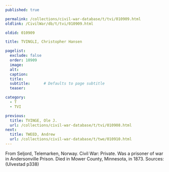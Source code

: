 ```yaml
---
published: true

permalink: /collections/civil-war-database/t/tvi/010909.html
oldlink: /CivilWar/db/t/tvi/010909.html

oldid: 010909

title: TVINGLI, Christopher Hansen

pagelist:
  exclude: false
  order: 10909
  image: 
  alt:
  caption:
  title:
  subtitle:      # Defaults to page subtitle
  teaser:

category: 
  - T 
  - TVI

previous:
  title: TVINGE, Ole J.
  url: /collections/civil-war-database/t/tvi/010908.html  
next:
  title: TWEED, Andrew
  url: /collections/civil-war-database/t/twe/010910.html   
---
```

From Seljord, Telemarken, Norway. Civil War: Private. Was a prisoner of war in Andersonville Prison. Died in Mower County, Minnesota, in 1873. Sources: (Ulvestad p338)